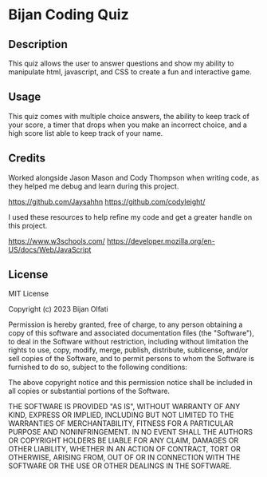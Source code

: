 # Bijan Coding Quiz 

## Description

This quiz allows the user to answer questions and show my ability to manipulate html, javascript, and CSS to create a fun and interactive game.

## Usage

This quiz comes with multiple choice answers, the ability to keep track of your score, a timer that drops when you make an incorrect choice, and a high score list able to keep track of your name.  

## Credits
Worked alongside Jason Mason and Cody Thompson when writing code, as they helped me debug and learn during this project.

https://github.com/Jaysahhn
https://github.com/codyleight/

I used these resources to help refine my code and get a greater handle on this project.

https://www.w3schools.com/
https://developer.mozilla.org/en-US/docs/Web/JavaScript

## License

MIT License

Copyright (c) 2023 Bijan Olfati

Permission is hereby granted, free of charge, to any person obtaining a copy
of this software and associated documentation files (the "Software"), to deal
in the Software without restriction, including without limitation the rights
to use, copy, modify, merge, publish, distribute, sublicense, and/or sell
copies of the Software, and to permit persons to whom the Software is
furnished to do so, subject to the following conditions:

The above copyright notice and this permission notice shall be included in all
copies or substantial portions of the Software.

THE SOFTWARE IS PROVIDED "AS IS", WITHOUT WARRANTY OF ANY KIND, EXPRESS OR
IMPLIED, INCLUDING BUT NOT LIMITED TO THE WARRANTIES OF MERCHANTABILITY,
FITNESS FOR A PARTICULAR PURPOSE AND NONINFRINGEMENT. IN NO EVENT SHALL THE
AUTHORS OR COPYRIGHT HOLDERS BE LIABLE FOR ANY CLAIM, DAMAGES OR OTHER
LIABILITY, WHETHER IN AN ACTION OF CONTRACT, TORT OR OTHERWISE, ARISING FROM,
OUT OF OR IN CONNECTION WITH THE SOFTWARE OR THE USE OR OTHER DEALINGS IN THE
SOFTWARE.